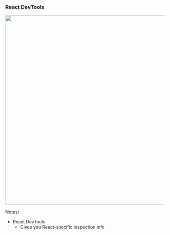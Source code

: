 ### React DevTools
<img src="img/react-devtools.gif" height="600" />

Notes:
- React DevTools
  - Gives you React-specific inspection info
